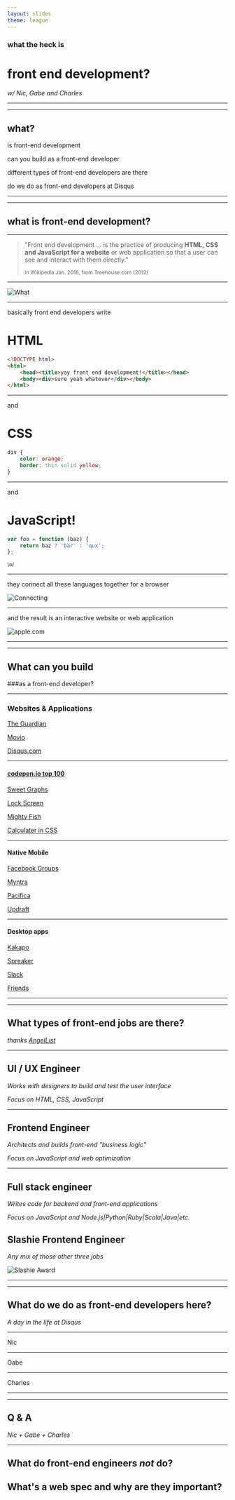 ```yaml
---
layout: slides
theme: league
---
```


### what the heck is
# front end development?
_w/ Nic, Gabe and Charles_

----------
----------

## what?

is front-end development

can you build as a front-end developer

different types of front-end developers are there

do we do as front-end developers at Disqus

----------
----------

## what is front-end development?

-------

> "Front end development ... is the practice of producing **HTML, CSS and JavaScript for a website** or web application so that a user can see and interact with them directly."
>
> <small>In Wikipedia Jan. 2016, from Treehouse.com (2012)</small>

---------

![What](http://i.giphy.com/xPQNQyIrqDX0c.gif)

-----------

basically front end developers write
# HTML

```html
<!DOCTYPE html>
<html>
    <head><title>yay front end development!</title></head>
    <body><div>sure yeah whatever</div></body>
</html>
```

------

and
# CSS

```css
div {
    color: orange;
    border: thin solid yellow;
}
```

------

and
# JavaScript!

```js
var foo = function (baz) {
    return baz ? 'bar' : 'qux';
};
```

<small>\o/</small>


---------

they connect all these languages together for a browser

![Connecting](http://i.giphy.com/C1nEwzSrlVW80.gif)

--------

and the result is an interactive website or web application

![apple.com](http://i2.cdn.turner.com/money/dam/assets/150506112202-old-website-apple-1024x640.png)

----------
-----------

## What can you build
###as a front-end developer?

------

### Websites & Applications

[The Guardian](http://www.theguardian.com/us-news/2016/jan/19/michigan-governor-will-release-all-of-his-emails-related-to-flints-water-crisis)

[Movio](http://movieo.me/movies)

[Disqus.com](https://disqus.com/)

--------------

#### [codepen.io top 100](http://codepen.io/2015/popular/pens/)

[Sweet Graphs](http://codepen.io/JonasB/pen/PwWXqg)

[Lock Screen](http://codepen.io/khadkamhn/pen/EVaJLy)

[Mighty Fish](http://codepen.io/Yakudoo/pen/BNNGBq)

[Calculater in CSS](http://codepen.io/ciprianionescu/pen/JYPwwL)

--------

#### Native Mobile

<!-- react.js -->

[Facebook Groups](https://itunes.apple.com/us/app/facebook-groups/id931735837?mt=8)

[Myntra](https://itunes.apple.com/in/app/myntra-fashion-shopping-app/id907394059)

<!-- ionic -->

[Pacifica](https://itunes.apple.com/us/app/pacifica-tools-for-stress/id922968861?mt=8&ign-mpt=uo%3D6)

[Updraft](https://itunes.apple.com/app/id1059812566)

-------

#### Desktop apps

<!-- electron.js -->

[Kakapo](http://www.kakapo.co/app.html#desktop)

[Spreaker](https://www.spreaker.com/download)

[Slack](https://slack.com/is)

[Friends](http://moose-team.github.io/friends/)

--------
--------

## What types of front-end jobs are there?

_thanks [AngelList](angel.co)_

-------

## UI / UX Engineer

_Works with designers to build and test the user interface_

_Focus on HTML, CSS, JavaScript_

--------

## Frontend Engineer

_Architects and builds front-end "business logic"_

_Focus on JavaScript and web optimization_

-------

## Full stack engineer

_Writes code for backend and front-end applications_

_Focus on JavaScript and Node.js|Python|Ruby|Scala|Java|etc._


## Slashie Frontend Engineer

_Any mix of those other three jobs_

![Slashie Award](https://i.ytimg.com/vi/24a9ty1m3ZU/maxresdefault.jpg)

-----------
-----------

## What do we do as front-end developers here?

_A day in the life at Disqus_

-------

Nic

-------

Gabe

-------

Charles

----------
----------

## Q & A

_Nic + Gabe + Charles_

---------

## What do front-end engineers _not_ do?

## What's a web spec and why are they important?

